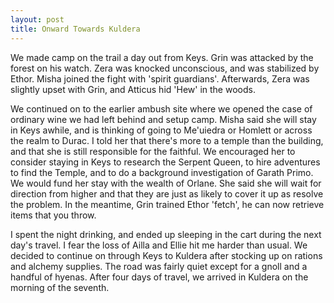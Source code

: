 ```yaml
---
layout: post
title: Onward Towards Kuldera
---
```

We made camp on the trail a day out from Keys. Grin was attacked by the forest on his watch. Zera was knocked unconscious, and was stabilized by Ethor. Misha joined the fight with 'spirit guardians'. Afterwards, Zera was slightly upset with Grin, and Atticus hid 'Hew' in the woods.

We continued on to the earlier ambush site where we opened the case of ordinary wine we had left behind and setup camp. Misha said she will stay in Keys awhile, and is thinking of going to Me'uiedra or Homlett or across the realm to Durac. I told her that there's more to a temple than the building, and that she is still responsible for the faithful. We encouraged her to consider staying in Keys to research the Serpent Queen, to hire adventures to find the Temple, and to do a background investigation of Garath Primo. We would fund her stay with the wealth of Orlane. She said she will wait for direction from higher and that they are just as likely to cover it up as resolve the problem. In the meantime, Grin trained Ethor 'fetch', he can now retrieve items that you throw.

I spent the night drinking, and ended up sleeping in the cart during the next day's travel. I fear the loss of Ailla and Ellie hit me harder than usual. We decided to continue on through Keys to Kuldera after stocking up on rations and alchemy supplies. The road was fairly quiet except for a gnoll and a handful of hyenas. After four days of travel, we arrived in Kuldera on the morning of the seventh.
